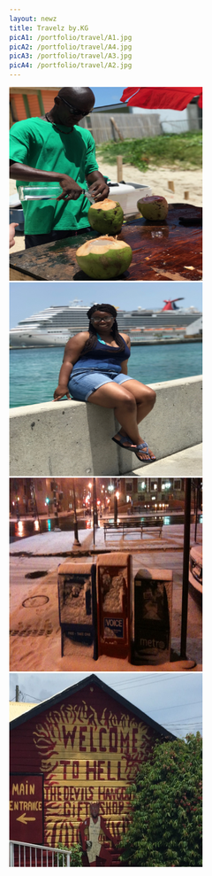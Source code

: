 ```yaml
--- 
layout: newz 
title: Travelz by.KG 
picA1: /portfolio/travel/A1.jpg
picA2: /portfolio/travel/A4.jpg
picA3: /portfolio/travel/A3.jpg
picA4: /portfolio/travel/A2.jpg
---
```


<img height="350" width="350" src="/portfolio/travel/A1.jpg" />
<img height="350" width="350" src="/portfolio/travel/A4.jpg" />
<img height="350" width="350" src="/portfolio/travel/A3.jpg" />
<img height="350" width="350" src="/portfolio/travel/A2.jpg" />
